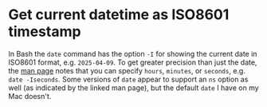 # Get current datetime as ISO8601 timestamp

In Bash the `date` command has the option `-I` for showing the current date in ISO8601 format, e.g. `2025-04-09`.
To get greater precision than just the date, the [man page](https://www.man7.org/linux/man-pages/man1/date.1.html) notes that you can specify `hours`, `minutes`, or `seconds`, e.g. `date -Iseconds`.
Some versions of `date` appear to support an `ns` option as well (as indicated by the linked man page), but the default `date` I have on my Mac doesn't.

